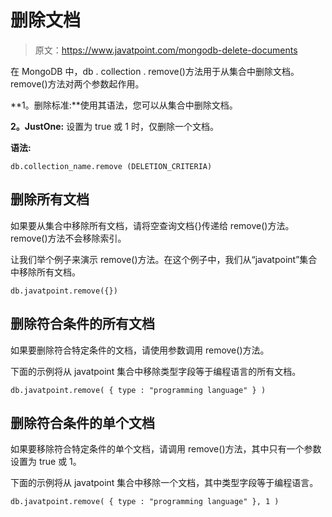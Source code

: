 # 删除文档

> 原文：<https://www.javatpoint.com/mongodb-delete-documents>

在 MongoDB 中，db . collection . remove()方法用于从集合中删除文档。remove()方法对两个参数起作用。

**1。删除标准:**使用其语法，您可以从集合中删除文档。

**2。JustOne:** 设置为 true 或 1 时，仅删除一个文档。

**语法:**

```
db.collection_name.remove (DELETION_CRITERIA)

```

## 删除所有文档

如果要从集合中移除所有文档，请将空查询文档{}传递给 remove()方法。remove()方法不会移除索引。

让我们举个例子来演示 remove()方法。在这个例子中，我们从“javatpoint”集合中移除所有文档。

```
db.javatpoint.remove({})

```

## 删除符合条件的所有文档

如果要删除符合特定条件的文档，请使用<query>参数调用 remove()方法。</query>

下面的示例将从 javatpoint 集合中移除类型字段等于编程语言的所有文档。

```
db.javatpoint.remove( { type : "programming language" } )

```

## 删除符合条件的单个文档

如果要移除符合特定条件的单个文档，请调用 remove()方法，其中只有一个参数设置为 true 或 1。

下面的示例将从 javatpoint 集合中移除一个文档，其中类型字段等于编程语言。

```
db.javatpoint.remove( { type : "programming language" }, 1 )

```